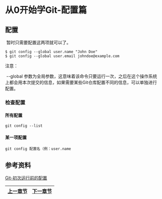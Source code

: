 # 从0开始学Git-配置篇

## 配置

​	暂时只需要配置这两项就可以了。

```git
$ git config --global user.name "John Doe"
$ git config --global user.email johndoe@example.com
```

注意：

​	--global 参数为全局参数，这意味着该命令只要运行一次，之后在这个操作系统上都会用本次提交的信息，如果需要某些Git仓库配置不同的信息，可以单独进行配置。

### 检查配置

#### 所有配置

```console
git config --list
```

#### 某一项配置

```console
git config 配置名（例：user.name
```

## 参考资料

[Git-初次运行前的配置](https://git-scm.com/book/zh/v2/%E8%B5%B7%E6%AD%A5-%E5%88%9D%E6%AC%A1%E8%BF%90%E8%A1%8C-Git-%E5%89%8D%E7%9A%84%E9%85%8D%E7%BD%AE)




| [上一章节](2-1-1Windows工具的选择.md) | [下一章节](3-1命令一览.md) |
| -------------------------- | ----------: |
